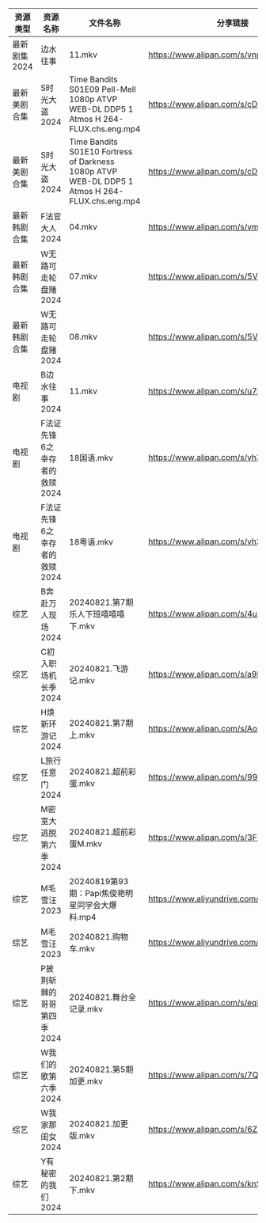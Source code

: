 | 资源类型     | 资源名称              | 文件名称                                                                                           | 分享链接                                      | 更新时间                |
| -------- | ----------------- | ---------------------------------------------------------------------------------------------- | ----------------------------------------- | ------------------- |
| 最新剧集2024 | 边水往事              | 11.mkv                                                                                         | https://www.alipan.com/s/vnpRghxMzuW      | 2024-08-21 14:09:03 |
| 最新美剧合集   | S时光大盗2024         | Time Bandits S01E09 Pell-Mell 1080p ATVP WEB-DL DDP5 1 Atmos H 264-FLUX.chs.eng.mp4            | https://www.alipan.com/s/cDPPqWs3Yia      | 2024-08-21 12:06:17 |
| 最新美剧合集   | S时光大盗2024         | Time Bandits S01E10 Fortress of Darkness 1080p ATVP WEB-DL DDP5 1 Atmos H 264-FLUX.chs.eng.mp4 | https://www.alipan.com/s/cDPPqWs3Yia      | 2024-08-21 12:06:17 |
| 最新韩剧合集   | F法官大人2024         | 04.mkv                                                                                         | https://www.alipan.com/s/vmXEwsv83mq      | 2024-08-21 00:05:29 |
| 最新韩剧合集   | W无路可走轮盘赌2024      | 07.mkv                                                                                         | https://www.alipan.com/s/5V2TVLrVuz4      | 2024-08-21 16:06:32 |
| 最新韩剧合集   | W无路可走轮盘赌2024      | 08.mkv                                                                                         | https://www.alipan.com/s/5V2TVLrVuz4      | 2024-08-21 16:06:32 |
| 电视剧      | B边水往事2024         | 11.mkv                                                                                         | https://www.alipan.com/s/u7mCpvPXUu1      | 2024-08-21 14:05:17 |
| 电视剧      | F法证先锋6之幸存者的救赎2024 | 18国语.mkv                                                                                       | https://www.alipan.com/s/vh3hrfiNLUZ      | 2024-08-21 14:05:28 |
| 电视剧      | F法证先锋6之幸存者的救赎2024 | 18粤语.mkv                                                                                       | https://www.alipan.com/s/vh3hrfiNLUZ      | 2024-08-21 14:05:28 |
| 综艺       | B奔赴万人现场2024       | 20240821.第7期乐人下班嘻嘻嘻下.mkv                                                                       | https://www.alipan.com/s/4u7m3VMcqux      | 2024-08-21 14:06:44 |
| 综艺       | C初入职场机长季2024      | 20240821.飞游记.mkv                                                                               | https://www.alipan.com/s/a9hmC3o2B18      | 2024-08-21 14:06:47 |
| 综艺       | H焕新环游记2024        | 20240821.第7期上.mkv                                                                              | https://www.alipan.com/s/Aozy9GBZZwu      | 2024-08-21 14:07:00 |
| 综艺       | L旅行任意门2024        | 20240821.超前彩蛋.mkv                                                                              | https://www.alipan.com/s/99hnQkWKkeJ      | 2024-08-21 14:07:13 |
| 综艺       | M密室大逃脱第六季2024     | 20240821.超前彩蛋M.mkv                                                                             | https://www.alipan.com/s/3F599jmMJTn      | 2024-08-21 14:07:16 |
| 综艺       | M毛雪汪2023          | 20240819第93期：Papi焦俊艳明星同学会大爆料.mp4                                                               | https://www.aliyundrive.com/s/asPqfgPRqAg | 2024-08-21 14:07:22 |
| 综艺       | M毛雪汪2023          | 20240821.购物车.mkv                                                                               | https://www.aliyundrive.com/s/asPqfgPRqAg | 2024-08-21 14:07:21 |
| 综艺       | P披荆斩棘的哥哥第四季2024   | 20240821.舞台全记录.mkv                                                                             | https://www.alipan.com/s/eqFuxgGAPnZ      | 2024-08-21 14:07:32 |
| 综艺       | W我们的歌第六季2024      | 20240821.第5期加更.mkv                                                                             | https://www.alipan.com/s/7QHb1Czg7nU      | 2024-08-21 14:08:00 |
| 综艺       | W我家那闺女2024        | 20240821.加更版.mkv                                                                               | https://www.alipan.com/s/6Zh3yAep1kC      | 2024-08-21 14:08:03 |
| 综艺       | Y有秘密的我们2024       | 20240821.第2期下.mkv                                                                              | https://www.alipan.com/s/knSE43DBBa6      | 2024-08-21 14:08:13 |
